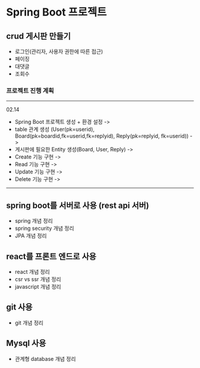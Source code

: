 # Spring Boot 프로젝트

## crud 게시판 만들기

- 로그인(관리자, 사용자 권한에 따른 접근)
- 페이징 
- 대댓글
- 조회수 

### 프로젝트 진행 계획 

--------------------------------------------------------------------------
02.14 

- Spring Boot 프로젝트 생성 + 환경 설정 -> 
- table 관계 생성 (User(pk=userid), Board(pk=boardid,fk=userid,fk=replyid), Reply(pk=replyid, fk=userid)) ->
- 게시판에 필요한 Entity 생성(Board, User, Reply) -> 
- Create 기능 구현 ->
- Read 기능 구현 ->
- Update 기능 구현 ->
- Delete 기능 구현 -> 

--------------------------------------------------------------------------


## spring boot를 서버로 사용 (rest api 서버)

- spring 개념 정리 
- spring security 개념 정리
- JPA 개념 정리

## react를 프론트 엔드로 사용

- react 개념 정리
- csr vs ssr 개념 정리
- javascript 개념 정리

## git 사용

- git 개념 정리 

## Mysql 사용

- 관계형 database 개념 정리
